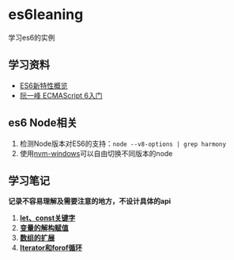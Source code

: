 # es6leaning
学习es6的实例

## 学习资料
- [ES6新特性概览](http://www.cnblogs.com/Wayou/p/es6_new_features.html)
- [阮一峰 ECMAScript 6入门](http://es6.ruanyifeng.com/)

## es6 Node相关
1. 检测Node版本对ES6的支持：`node --v8-options | grep harmony`
2. 使用[nvm-windows](https://github.com/coreybutler/nvm-windows)可以自由切换不同版本的node

## 学习笔记
**记录不容易理解及需要注意的地方，不设计具体的api**

1. **[let、const关键字](let-const%E5%85%B3%E9%94%AE%E5%AD%97.md)**
2. **[变量的解构赋值](%E5%8F%98%E9%87%8F%E7%9A%84%E8%A7%A3%E6%9E%84%E8%B5%8B%E5%80%BC.md)**
3. **[数组的扩展](%E6%95%B0%E7%BB%84%E7%9A%84%E6%89%A9%E5%B1%95.md)**
4. **[Iterator和forof循环](Iterator%E5%92%8Cforof%E5%BE%AA%E7%8E%AF.md)**